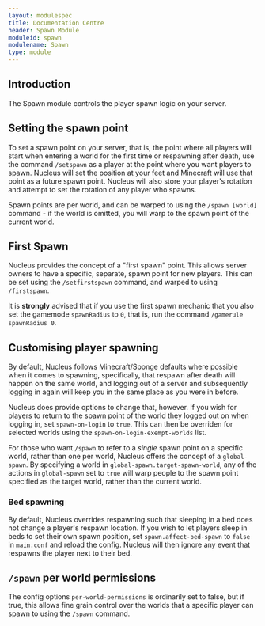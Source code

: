 ```yaml
---
layout: modulespec
title: Documentation Centre
header: Spawn Module
moduleid: spawn
modulename: Spawn
type: module
---
```


## Introduction

The Spawn module controls the player spawn logic on your server.

## Setting the spawn point

To set a spawn point on your server, that is, the point where all players will start when entering a world for the first
time or respawning after death, use the command `/setspawn` as a player at the point where you want players to spawn. 
Nucleus will set the position at your feet and Minecraft will use that point as a future spawn point. Nucleus will also 
store your player's rotation and attempt to set the rotation of any player who spawns.

Spawn points are per world, and can be warped to using the `/spawn [world]` command - if the world is omitted, you will
warp to the spawn point of the current world. 

## First Spawn

Nucleus provides the concept of a "first spawn" point. This allows server owners to have a specific, separate, spawn 
point for new players. This can be set using the `/setfirstspawn` command, and warped to using `/firstspawn`.

It is **strongly** advised that if you use the first spawn mechanic that you also set the gamemode `spawnRadius` to 
`0`, that is, run the command `/gamerule spawnRadius 0`.

## Customising player spawning

By default, Nucleus follows Minecraft/Sponge defaults where possible when it comes to spawning, specifically, that
respawn after death will happen on the same world, and logging out of a server and subsequently logging in again will
keep you in the same place as you were in before.

Nucleus does provide options to change that, however. If you wish for players to return to the spawn point of the world
they logged out on when logging in, set `spawn-on-login` to `true`. This can then be overriden for selected worlds using
the `spawn-on-login-exempt-worlds` list.

For those who want `/spawn` to refer to a _single_ spawn point on a specific world, rather than one per world, Nucleus
offers the concept of a `global-spawn`. By specifying a world in `global-spawn.target-spawn-world`, any of the actions
in `global-spawn` set to `true`  will warp people to the spawn point specified as the target world, rather than the
current world. 

<a class="anchor" id="bed-spawn"></a>

### Bed spawning

By default, Nucleus overrides respawning such that sleeping in a bed does not change a player's respawn location. If
you wish to let players sleep in beds to set their own spawn position, set `spawn.affect-bed-spawn` to `false` in 
`main.conf` and reload the config. Nucleus will then ignore any event that respawns the player next to their bed.

## `/spawn` per world permissions

The config options `per-world-permissions` is ordinarily set to false, but if true, this allows fine grain control over
the worlds that a specific player can spawn to using the `/spawn` command.